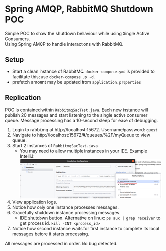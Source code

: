 # Spring AMQP, RabbitMQ Shutdown POC

Simple POC to show the shutdown behaviour while using Single Active Consumers.  
Using Spring AMQP to handle interactions with RabbitMQ.

## Setup

- Start a clean instance of RabbitMQ. `docker-compose.yml` is provided to facilitate this; use `docker-compose up -d`.
- prefetch amount may be updated from `application.properties`

## Replication

POC is contained within `RabbitmqSacTest.java`. Each new instance will publish 20 messages and start listening to the
single active consumer queue. Message processing has a 10-second sleep for ease of debugging.

1. Login to rabbitmq at http://localhost:15672. Username/password: `guest`
2. Navigate to http://localhost:15672/#/queues/%2F/myQueue to view queue.
3. Start 2 instances of `RabbitmqSacTest.java`
    * You may need to allow multiple instances in your IDE. Example IntelliJ:![img.png](img.png) 
4. View application logs.
5. Notice how only one instance processes messages.
6. Gracefully shutdown instance processing messages.
    * IDE shutdown button. Alternative on linux: `ps aux | grep receiver` to get process id. `kill -INT <process_id>`
7. Notice how second instance waits for first instance to complete its local messages before it starts processing.

All messages are processed in order. No bug detected.
